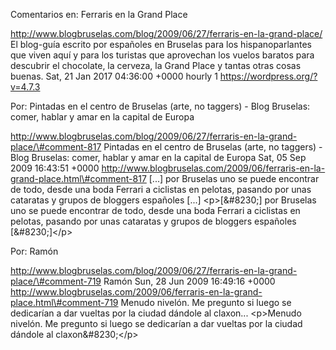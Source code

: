 Comentarios en: Ferraris en la Grand Place

http://www.blogbruselas.com/blog/2009/06/27/ferraris-en-la-grand-place/
El blog-guía escrito por españoles en Bruselas para los hispanoparlantes
que viven aquí y para los turistas que aprovechan los vuelos baratos
para descubrir el chocolate, la cerveza, la Grand Place y tantas otras
cosas buenas. Sat, 21 Jan 2017 04:36:00 +0000 hourly 1
https://wordpress.org/?v=4.7.3

Por: Pintadas en el centro de Bruselas (arte, no taggers) - Blog
Bruselas: comer, hablar y amar en la capital de Europa

http://www.blogbruselas.com/blog/2009/06/27/ferraris-en-la-grand-place/\#comment-817
Pintadas en el centro de Bruselas (arte, no taggers) - Blog Bruselas:
comer, hablar y amar en la capital de Europa Sat, 05 Sep 2009 16:43:51
+0000
http://www.blogbruselas.com/2009/06/ferraris-en-la-grand-place.html\#comment-817
\[\...\] por Bruselas uno se puede encontrar de todo, desde una boda
Ferrari a ciclistas en pelotas, pasando por unas cataratas y grupos de
bloggers españoles \[\...\] \<p\>\[&\#8230;\] por Bruselas uno se puede
encontrar de todo, desde una boda Ferrari a ciclistas en pelotas,
pasando por unas cataratas y grupos de bloggers españoles
\[&\#8230;\]\</p\>

Por: Ramón

http://www.blogbruselas.com/blog/2009/06/27/ferraris-en-la-grand-place/\#comment-719
Ramón Sun, 28 Jun 2009 16:49:16 +0000
http://www.blogbruselas.com/2009/06/ferraris-en-la-grand-place.html\#comment-719
Menudo nivelón. Me pregunto si luego se dedicarían a dar vueltas por la
ciudad dándole al claxon\... \<p\>Menudo nivelón. Me pregunto si luego
se dedicarían a dar vueltas por la ciudad dándole al
claxon&\#8230;\</p\>

